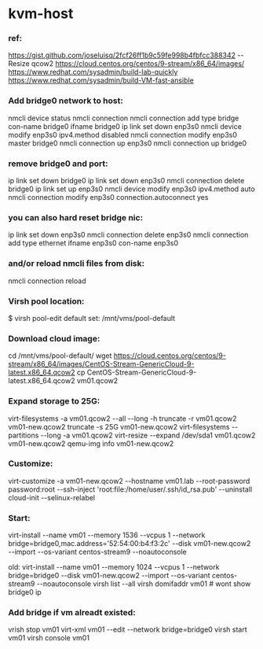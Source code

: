 # kvm-host


### ref:
https://gist.github.com/joseluisq/2fcf26ff1b9c59fe998b4fbfcc388342 -- Resize qcow2
https://cloud.centos.org/centos/9-stream/x86_64/images/
https://www.redhat.com/sysadmin/build-lab-quickly
https://www.redhat.com/sysadmin/build-VM-fast-ansible

### Add bridge0 network to host:
nmcli device status
nmcli connection
nmcli connection add type bridge con-name bridge0 ifname bridge0
ip link set down enp3s0
nmcli device modify enp3s0 ipv4.method disabled
nmcli connection modify enp3s0 master bridge0
nmcli connection up enp3s0
nmcli connection up bridge0

### remove bridge0 and port:
ip link set down bridge0
ip link set down enp3s0
nmcli connection delete bridge0
ip link set up enp3s0
nmcli device modify enp3s0 ipv4.method auto
nmcli connection modify enp3s0 connection.autoconnect yes

### you can also hard reset bridge nic:
ip link set down enp3s0
nmcli connection delete enp3s0
nmcli connection add type ethernet ifname enp3s0 con-name enp3s0

### and/or reload nmcli files from disk:
nmcli connection reload


### Virsh pool location:
$ virsh pool-edit default
set: <path>/mnt/vms/pool-default</path>

### Download cloud image:
cd /mnt/vms/pool-default/
wget https://cloud.centos.org/centos/9-stream/x86_64/images/CentOS-Stream-GenericCloud-9-latest.x86_64.qcow2
cp CentOS-Stream-GenericCloud-9-latest.x86_64.qcow2 vm01.qcow2

### Expand storage to 25G:
virt-filesystems -a vm01.qcow2 --all --long -h
truncate -r vm01.qcow2  vm01-new.qcow2
truncate -s 25G vm01-new.qcow2
virt-filesystems --partitions --long -a vm01.qcow2
virt-resize --expand /dev/sda1 vm01.qcow2  vm01-new.qcow2
qemu-img info vm01-new.qcow2

### Customize:
virt-customize -a vm01-new.qcow2 --hostname vm01.lab --root-password password:root --ssh-inject 'root:file:/home/user/.ssh/id_rsa.pub' --uninstall cloud-init --selinux-relabel

### Start:
virt-install --name vm01 --memory 1536 --vcpus 1 --network bridge=bridge0,mac.address='52:54:00:b4:f3:2c' --disk vm01-new.qcow2 --import --os-variant centos-stream9 --noautoconsole

old: virt-install --name vm01 --memory 1024 --vcpus 1 --network bridge=bridge0 --disk vm01-new.qcow2 --import --os-variant centos-stream9 --noautoconsole
virsh list --all
virsh domifaddr vm01  # wont show bridge0 ip

### Add bridge if vm alreadt existed:
vrish stop vm01
virt-xml vm01 --edit --network bridge=bridge0
virsh start vm01
virsh console vm01

